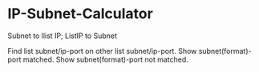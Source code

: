 # IP-Subnet-Calculator
Subnet to llist IP; ListIP to Subnet

Find list subnet/ip-port on other list subnet/ip-port.
Show subnet(format)-port matched.
Show subnet(format)-port not matched.
